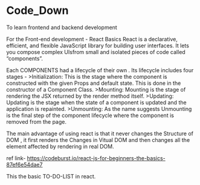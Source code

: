 # Code_Down
To learn frontend and backend development 

For the Front-end development - React Basics
  React is a declarative, efficient, and flexible JavaScript library for building user interfaces. It lets you compose complex
  UIsfrom small and isolated pieces of code called “components”. 
  
  Each COMPONENTS had a lifecycle of their own . Its lifecycle includes four stages - 
     >Initialization: This is the stage where the component is constructed with the given Props and default state. This is done 
            in the constructor of a Component Class.
     >Mounting: Mounting is the stage of rendering the JSX returned by the render method itself.
     >Updating: Updating is the stage when the state of a component is updated and the application is repainted.
     >Unmounting: As the name suggests Unmounting is the final step of the component lifecycle where the component is removed
            from the page.

  The main advantage of using react is that it never changes the Structure of DOM , it first renders the Changes in Vitual DOM and
  then changes all the element affected by rendering in real DOM.
  
  
  ref link-  https://codeburst.io/react-js-for-beginners-the-basics-87ef6e54dae7
  
  
  This the basic TO-DO-LIST in react.
